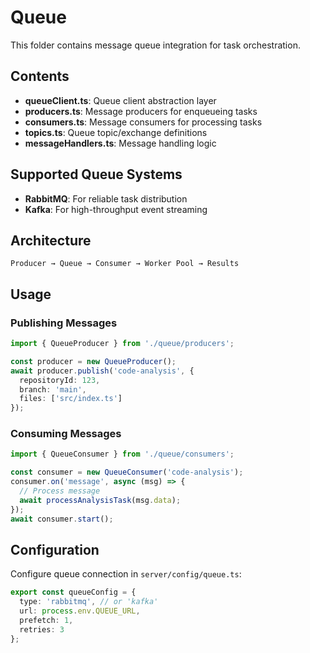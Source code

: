 # Queue

This folder contains message queue integration for task orchestration.

## Contents

- **queueClient.ts**: Queue client abstraction layer
- **producers.ts**: Message producers for enqueueing tasks
- **consumers.ts**: Message consumers for processing tasks
- **topics.ts**: Queue topic/exchange definitions
- **messageHandlers.ts**: Message handling logic

## Supported Queue Systems

- **RabbitMQ**: For reliable task distribution
- **Kafka**: For high-throughput event streaming

## Architecture

```
Producer → Queue → Consumer → Worker Pool → Results
```

## Usage

### Publishing Messages

```typescript
import { QueueProducer } from './queue/producers';

const producer = new QueueProducer();
await producer.publish('code-analysis', {
  repositoryId: 123,
  branch: 'main',
  files: ['src/index.ts']
});
```

### Consuming Messages

```typescript
import { QueueConsumer } from './queue/consumers';

const consumer = new QueueConsumer('code-analysis');
consumer.on('message', async (msg) => {
  // Process message
  await processAnalysisTask(msg.data);
});
await consumer.start();
```

## Configuration

Configure queue connection in `server/config/queue.ts`:

```typescript
export const queueConfig = {
  type: 'rabbitmq', // or 'kafka'
  url: process.env.QUEUE_URL,
  prefetch: 1,
  retries: 3
};
```
